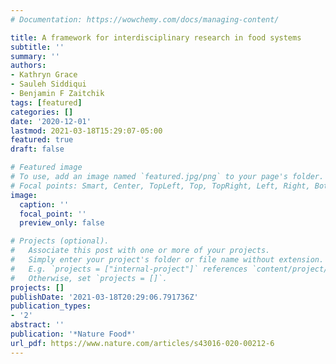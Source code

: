```yaml
---
# Documentation: https://wowchemy.com/docs/managing-content/

title: A framework for interdisciplinary research in food systems
subtitle: ''
summary: ''
authors:
- Kathryn Grace
- Sauleh Siddiqui
- Benjamin F Zaitchik
tags: [featured]
categories: []
date: '2020-12-01'
lastmod: 2021-03-18T15:29:07-05:00
featured: true
draft: false

# Featured image
# To use, add an image named `featured.jpg/png` to your page's folder.
# Focal points: Smart, Center, TopLeft, Top, TopRight, Left, Right, BottomLeft, Bottom, BottomRight.
image:
  caption: ''
  focal_point: ''
  preview_only: false

# Projects (optional).
#   Associate this post with one or more of your projects.
#   Simply enter your project's folder or file name without extension.
#   E.g. `projects = ["internal-project"]` references `content/project/deep-learning/index.md`.
#   Otherwise, set `projects = []`.
projects: []
publishDate: '2021-03-18T20:29:06.791736Z'
publication_types:
- '2'
abstract: ''
publication: '*Nature Food*'
url_pdf: https://www.nature.com/articles/s43016-020-00212-6
---
```

